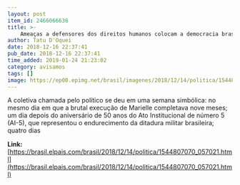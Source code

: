 ```yaml
---
layout: post
item_id: 2466066636
title: >-
    Ameaças a defensores dos direitos humanos colocam a democracia brasileira em xeque
author: Tatu D'Oquei
date: 2018-12-16 22:37:41
pub_date: 2018-12-16 22:37:41
time_added: 2019-01-24 21:23:02
category: avisamos
tags: []
image: https://ep00.epimg.net/brasil/imagenes/2018/12/14/politica/1544807070_057021_1544821654_rrss_normal.jpg
---
```


A coletiva chamada pelo político se deu em uma semana simbólica: no mesmo dia em que a brutal execução de Marielle completava nove meses; um dia depois do aniversário de 50 anos do Ato Institucional de número 5 (AI-5), que representou o endurecimento da ditadura militar brasileira; quatro dias

**Link:** [https://brasil.elpais.com/brasil/2018/12/14/politica/1544807070_057021.html](https://brasil.elpais.com/brasil/2018/12/14/politica/1544807070_057021.html)

